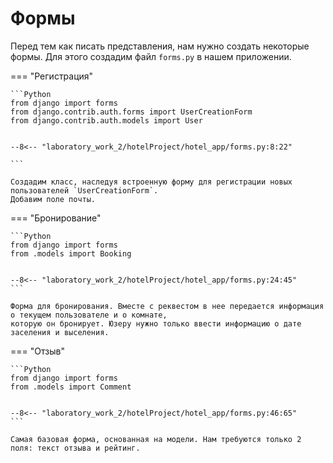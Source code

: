 # Формы

Перед тем как писать представления, нам нужно создать некоторые формы. Для этого создадим файл `forms.py` в нашем приложении.

=== "Регистрация"

    ```Python
    from django import forms
    from django.contrib.auth.forms import UserCreationForm
    from django.contrib.auth.models import User


    --8<-- "laboratory_work_2/hotelProject/hotel_app/forms.py:8:22"

    ```

    Создадим класс, наследуя встроенную форму для регистрации новых пользователей `UserCreationForm`.
    Добавим поле почты.

=== "Бронирование"

    ```Python
    from django import forms
    from .models import Booking


    --8<-- "laboratory_work_2/hotelProject/hotel_app/forms.py:24:45"
    ```

    Форма для бронирования. Вместе с реквестом в нее передается информация о текущем пользователе и о комнате, 
    которую он бронирует. Юзеру нужно только ввести информацию о дате заселения и выселения.

=== "Отзыв"

    ```Python
    from django import forms
    from .models import Comment


    --8<-- "laboratory_work_2/hotelProject/hotel_app/forms.py:46:65"
    ```

    Самая базовая форма, основанная на модели. Нам требуются только 2 поля: текст отзыва и рейтинг.
